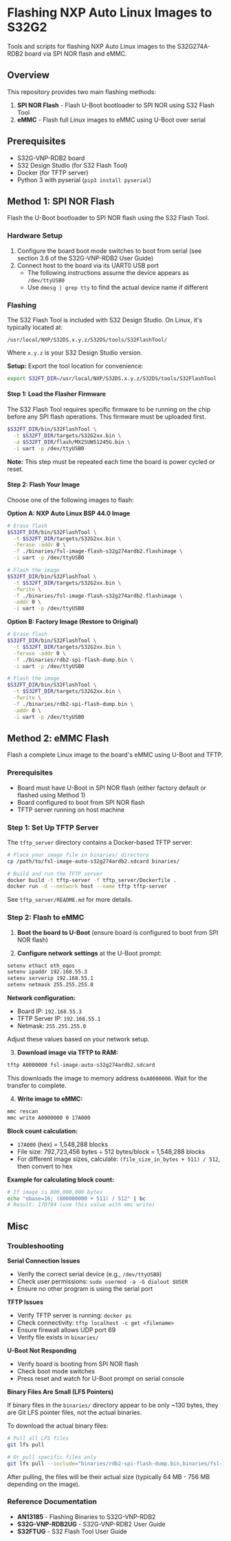 # Flashing NXP Auto Linux Images to S32G2

Tools and scripts for flashing NXP Auto Linux images to the S32G274A-RDB2 board via SPI NOR flash and eMMC.

## Overview

This repository provides two main flashing methods:

1. **SPI NOR Flash** - Flash U-Boot bootloader to SPI NOR using S32 Flash Tool
2. **eMMC** - Flash full Linux images to eMMC using U-Boot over serial

## Prerequisites

- S32G-VNP-RDB2 board
- S32 Design Studio (for S32 Flash Tool)
- Docker (for TFTP server)
- Python 3 with pyserial (`pip3 install pyserial`)

## Method 1: SPI NOR Flash

Flash the U-Boot bootloader to SPI NOR flash using the S32 Flash Tool.

### Hardware Setup

1. Configure the board boot mode switches to boot from serial (see section 3.6 of the S32G-VNP-RDB2 User Guide)
2. Connect host to the board via its UART0 USB port
   - The following instructions assume the device appears as `/dev/ttyUSB0`
   - Use `dmesg | grep tty` to find the actual device name if different

### Flashing

The S32 Flash Tool is included with S32 Design Studio. On Linux, it's typically located at:
```
/usr/local/NXP/S32DS.x.y.z/S32DS/tools/S32FlashTool/
```

Where `x.y.z` is your S32 Design Studio version.

**Setup:** Export the tool location for convenience:
```bash
export S32FT_DIR=/usr/local/NXP/S32DS.x.y.z/S32DS/tools/S32FlashTool
```

#### Step 1: Load the Flasher Firmware

The S32 Flash Tool requires specific firmware to be running on the chip before any SPI flash operations. This firmware must be uploaded first.

```bash
$S32FT_DIR/bin/S32FlashTool \
  -t $S32FT_DIR/targets/S32G2xx.bin \
  -a $S32FT_DIR/flash/MX25UW51245G.bin \
  -i uart -p /dev/ttyUSB0
```

**Note:** This step must be repeated each time the board is power cycled or reset.

#### Step 2: Flash Your Image

Choose one of the following images to flash:

**Option A: NXP Auto Linux BSP 44.0 Image**

```bash
# Erase flash
$S32FT_DIR/bin/S32FlashTool \
  -t $S32FT_DIR/targets/S32G2xx.bin \
  -ferase -addr 0 \
  -f ./binaries/fsl-image-flash-s32g274ardb2.flashimage \
  -i uart -p /dev/ttyUSB0

# Flash the image
$S32FT_DIR/bin/S32FlashTool \
  -t $S32FT_DIR/targets/S32G2xx.bin \
  -fwrite \
  -f ./binaries/fsl-image-flash-s32g274ardb2.flashimage \
  -addr 0 \
  -i uart -p /dev/ttyUSB0
```

**Option B: Factory Image (Restore to Original)**

```bash
# Erase flash
$S32FT_DIR/bin/S32FlashTool \
  -t $S32FT_DIR/targets/S32G2xx.bin \
  -ferase -addr 0 \
  -f ./binaries/rdb2-spi-flash-dump.bin \
  -i uart -p /dev/ttyUSB0

# Flash the image
$S32FT_DIR/bin/S32FlashTool \
  -t $S32FT_DIR/targets/S32G2xx.bin \
  -fwrite \
  -f ./binaries/rdb2-spi-flash-dump.bin \
  -addr 0 \
  -i uart -p /dev/ttyUSB0
```

## Method 2: eMMC Flash

Flash a complete Linux image to the board's eMMC using U-Boot and TFTP.

### Prerequisites

- Board must have U-Boot in SPI NOR flash (either factory default or flashed using Method 1)
- Board configured to boot from SPI NOR flash
- TFTP server running on host machine

### Step 1: Set Up TFTP Server

The `tftp_server` directory contains a Docker-based TFTP server:

```bash
# Place your image file in binaries/ directory
cp /path/to/fsl-image-auto-s32g274ardb2.sdcard binaries/

# Build and run the TFTP server
docker build -t tftp-server -f tftp_server/Dockerfile .
docker run -d --network host --name tftp tftp-server
```

See `tftp_server/README.md` for more details.

### Step 2: Flash to eMMC

1. **Boot the board to U-Boot** (ensure board is configured to boot from SPI NOR flash)

2. **Configure network settings** at the U-Boot prompt:

```bash
setenv ethact eth_eqos
setenv ipaddr 192.168.55.3
setenv serverip 192.168.55.1
setenv netmask 255.255.255.0
```

**Network configuration:**
- Board IP: `192.168.55.3`
- TFTP Server IP: `192.168.55.1`
- Netmask: `255.255.255.0`

Adjust these values based on your network setup.

3. **Download image via TFTP to RAM:**

```bash
tftp A0000000 fsl-image-auto-s32g274ardb2.sdcard
```

This downloads the image to memory address `0xA0000000`. Wait for the transfer to complete.

4. **Write image to eMMC:**

```bash
mmc rescan
mmc write A0000000 0 17A000
```

**Block count calculation:**
- `17A000` (hex) = 1,548,288 blocks
- File size: 792,723,456 bytes ÷ 512 bytes/block = 1,548,288 blocks
- For different image sizes, calculate: `(file_size_in_bytes + 511) / 512`, then convert to hex

**Example for calculating block count:**
```bash
# If image is 800,000,000 bytes
echo "obase=16; (800000000 + 511) / 512" | bc
# Result: 17D784 (use this value with mmc write)
```

## Misc

### Troubleshooting

**Serial Connection Issues**
- Verify the correct serial device (e.g., `/dev/ttyUSB0`)
- Check user permissions: `sudo usermod -a -G dialout $USER`
- Ensure no other program is using the serial port

**TFTP Issues**
- Verify TFTP server is running: `docker ps`
- Check connectivity: `tftp localhost -c get <filename>`
- Ensure firewall allows UDP port 69
- Verify file exists in `binaries/`

**U-Boot Not Responding**
- Verify board is booting from SPI NOR flash
- Check boot mode switches
- Press reset and watch for U-Boot prompt on serial console

**Binary Files Are Small (LFS Pointers)**

If binary files in the `binaries/` directory appear to be only ~130 bytes, they are Git LFS pointer files, not the actual binaries.

To download the actual binary files:
```bash
# Pull all LFS files
git lfs pull

# Or pull specific files only
git lfs pull --include="binaries/rdb2-spi-flash-dump.bin,binaries/fsl-image-flash-s32g274ardb2.flashimage"
```

After pulling, the files will be their actual size (typically 64 MB - 756 MB depending on the image).

### Reference Documentation

- **AN13185** - Flashing Binaries to S32G-VNP-RDB2
- **S32G-VNP-RDB2UG** - S32G-VNP-RDB2 User Guide
- **S32FTUG** - S32 Flash Tool User Guide